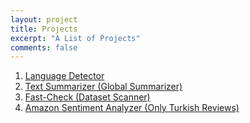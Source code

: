 ```yaml
---
layout: project
title: Projects
excerpt: "A List of Projects"
comments: false
---
```


<ol>
    <li><a href="https://detectlanguages.herokuapp.com/">Language Detector</a></li>
    <li><a href="http://summarix.herokuapp.com/">Text Summarizer (Global Summarizer)</a></li>
    <li><a href="http://fast-check.herokuapp.com/">Fast-Check (Dataset Scanner)</a></li>
    <li><a href="https://urunanalizi.herokuapp.com/">Amazon Sentiment Analyzer (Only Turkish Reviews)</a></li>
</ol>
